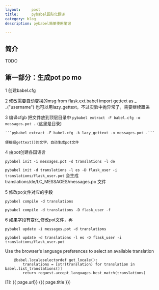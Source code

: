 ```yaml
---
layout:     post
title:      pybabel国际化翻译
category: blog
description: pybabel简单使用笔记

---
```



## 简介

TODO

## 第一部分：生成pot po mo

1 
创建babel.cfg

2 
修改需要自动变换的msg
    from flask.ext.babel import gettext as _
    _("username")
     也可以用lazy_gettext，不过实验中抛异常了，需要继续跟进

3 
编译cfgb
    把文件放到顶层目录中
    ```pybabel extract -F babel.cfg -o messages.pot .``` (这里是目录)
    
    ```pybabel extract -F babel.cfg -k lazy_gettext -o messages.pot .```

    便根据gettext()的文字，自动生成pot文件

4 由pot创建各国语言

```pybabel init -i messages.pot -d translations -l de```

```pybabel init -d translations -l es -D flask_user -i translations/flask_user.pot```
会生成 translations/de/LC_MESSAGES/messages.po 文件

5 修改po文件对应的字段

```pybabel compile -d translations```

```pybabel compile -d translations -D flask_user -f```

6 
如果字段有变化,修改pot文件，再

```pybabel update -i messages.pot -d translations```

```pybabel update -d translations -l es -D flask_user -i translations/flask_user.pot```

Use the browser's language preferences to select an available translation

```
    @babel.localeselectordef get_locale():
        translations = [str(translation) for translation in babel.list_translations()]
        return request.accept_languages.best_match(translations)
```



[1]:    {{ page.url}}  ({{ page.title }})
